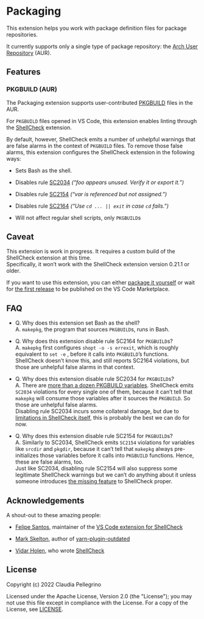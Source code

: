 # Packaging

This extension helps you work with package definition files for
package repositories.

It currently supports only a single type of package repository: the
[Arch User Repository](https://aur.archlinux.org/) (AUR).

## Features

### PKGBUILD (AUR)

The Packaging extension supports user-contributed
[PKGBUILD](https://wiki.archlinux.org/title/PKGBUILD) files in the
AUR.

For `PKGBUILD` files opened in VS Code, this extension enables
linting through the
[ShellCheck](https://marketplace.visualstudio.com/items?itemName=timonwong.shellcheck)
extension.

By default, however, ShellCheck emits a number of unhelpful warnings
that are false alarms in the context of `PKGBUILD` files. To remove
those false alarms, this extension configures the ShellCheck
extension in the following ways:

- Sets Bash as the shell.

- Disables rule [SC2034](https://www.shellcheck.net/wiki/SC2034)
  _(“foo appears unused. Verify it or export it.”)_

- Disables rule [SC2154](https://www.shellcheck.net/wiki/SC2154)
  _(“var is referenced but not assigned.”)_

- Disables rule [SC2164](https://www.shellcheck.net/wiki/SC2164)
  _(“Use `cd ... || exit` in case `cd` fails.”)_

- Will not affect regular shell scripts, only `PKGBUILD`s

## Caveat

This extension is work in progress. It requires a custom
build of the ShellCheck extension at this time.  
Specifically, it won’t work with the ShellCheck extension version
0.21.1 or older.

If you want to use this extension, you can either
[package it
yourself](https://github.com/claui/vscode-packaging/blob/main/README.md#building-the-extension)
or wait for
[the first release](https://github.com/claui/vscode-packaging/milestone/1)
to be published on the VS Code Marketplace.

## FAQ

- Q. Why does this extension set Bash as the shell?  
  A. `makepkg`, the program that sources `PKGBUILD`s, runs in Bash.

- Q. Why does this extension disable rule SC2164 for `PKGBUILD`s?  
  A. `makepkg` first configures `shopt -o -s errexit`, which is
     roughly equivalent to `set -e` , before it calls into
     `PKGBUILD`’s functions. ShellCheck doesn’t know this, and
     still reports SC2164 violations, but those are unhelpful false
     alarms in that context.

- Q. Why does this extension disable rule SC2034 for `PKGBUILD`s?  
  A. There are
     [more than a dozen PKGBUILD variables](https://wiki.archlinux.org/title/PKGBUILD).
     ShellCheck emits `SC2034` violations for every single one of
     them, because it can’t tell that `makepkg` will consume those
     variables after it sources the `PKGBUILD`. So those are
     unhelpful false alarms.  
     Disabling rule SC2034 incurs some collateral damage, but due to
     [limitations in ShellCheck itself](https://github.com/koalaman/shellcheck/issues/356),
     this is probably the best we can do for now.

- Q. Why does this extension disable rule SC2154 for `PKGBUILD`s?  
  A. Similarly to SC2034, ShellCheck emits `SC2154` violations for
     variables like `srcdir` and `pkgdir`, because it can’t tell
     that `makepkg` always pre-initializes those variables before it
     calls into `PKGBUILD` functions. Hence, these are false alarms,
     too.  
     Just like SC2034, disabling rule SC2154 will also suppress
     some legitimate ShellCheck warnings but we can’t do anything
     about it unless someone introduces
     [the missing feature](https://github.com/koalaman/shellcheck/issues/356)
     to ShellCheck proper.

## Acknowledgements

A shout-out to these amazing people:

- [Felipe Santos](https://github.com/felipecrs), maintainer of the
  [VS Code extension for ShellCheck](https://github.com/vscode-shellcheck/vscode-shellcheck)

- [Mark Skelton](https://github.com/mskelton), author of
  [yarn-plugin-outdated](https://github.com/mskelton/yarn-plugin-outdated)

- [Vidar Holen](https://github.com/koalaman), who wrote
  [ShellCheck](https://www.shellcheck.net/)

## License

Copyright (c) 2022 Claudia Pellegrino

Licensed under the Apache License, Version 2.0 (the "License");
you may not use this file except in compliance with the License.
For a copy of the License, see [LICENSE](LICENSE).
